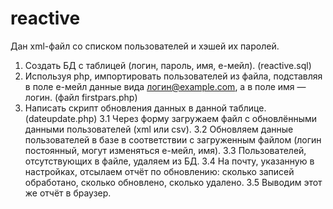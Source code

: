 reactive
========
Дан xml-файл со списком пользователей и хэшей их паролей.

1. Создать БД с таблицей (логин, пароль, имя, е-мейл). (reactive.sql)
2. Используя php, импортировать пользователей из файла, подставляя в поле е-мейл данные вида логин@example.com, а в поле имя — логин. (файл firstpars.php)
3. Написать скрипт обновления данных в данной таблице. (dateupdate.php)
3.1 Через форму загружаем файл с обновлёнными данными пользователей (xml или csv).
3.2 Обновляем данные пользователей в базе в соответствии с загруженным файлом (логин постоянный, могут изменяться е-мейл, имя).
3.3 Пользователей, отсутствующих в файле, удаляем из БД.
3.4 На почту, указанную в настройках, отсылаем отчёт по обновлению: сколько записей обработано, сколько обновлено, сколько удалено.
3.5 Выводим этот же отчёт в браузер.

